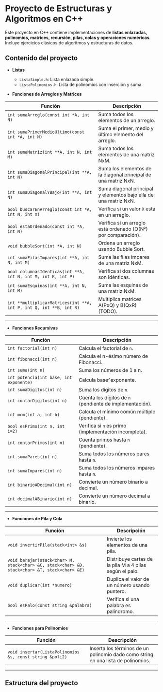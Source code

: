 # Proyecto de Estructuras y Algoritmos en C++

Este proyecto en C++ contiene implementaciones de **listas enlazadas, polinomios, matrices, recursión, pilas, colas y operaciones numéricas**. Incluye ejercicios clásicos de algoritmos y estructuras de datos.

## Contenido del proyecto

- **Listas**
  - `ListaSimple.h`: Lista enlazada simple.
  - `ListaPolinomios.h`: Lista de polinomios con inserción y suma.

- **Funciones de Arreglos y Matrices**

| Función | Descripción |
|---------|------------|
| `int sumaArreglo(const int *A, int N)` | Suma todos los elementos de un arreglo. |
| `int sumaPrimerMedioUltimo(const int *A, int N)` | Suma el primer, medio y último elemento del arreglo. |
| `int sumaMatriz(int **A, int N, int M)` | Suma todos los elementos de una matriz NxM. |
| `int sumaDiagonalPrincipal(int **A, int N)` | Suma los elementos de la diagonal principal de una matriz NxN. |
| `int sumaDiagonalYBajo(int **A, int N)` | Suma diagonal principal y elementos bajo ella de una matriz NxN. |
| `bool buscarEnArreglo(const int *A, int N, int X)` | Verifica si un valor `X` está en un arreglo. |
| `bool estaOrdenado(const int *A, int N)` | Verifica si un arreglo está ordenado (O(N²) por comparación). |
| `void bubbleSort(int *A, int N)` | Ordena un arreglo usando Bubble Sort. |
| `int sumaFilasImpares(int **A, int N, int M)` | Suma las filas impares de una matriz NxM. |
| `bool columnasIdenticas(int **A, int N, int M, int K, int P)` | Verifica si dos columnas son idénticas. |
| `int sumaEsquinas(int **A, int N, int M)` | Suma las esquinas de una matriz NxM. |
| `int **multiplicarMatrices(int **A, int P, int Q, int **B, int R)` | Multiplica matrices A(PxQ) y B(QxR) (TODO). |

---

- **Funciones Recursivas**

| Función | Descripción |
|---------|------------|
| `int factorial(int n)` | Calcula el factorial de `n`. |
| `int fibonacci(int n)` | Calcula el n-ésimo número de Fibonacci. |
| `int suma(int n)` | Suma los números de 1 a n. |
| `int potencia(int base, int exponente)` | Calcula base^exponente. |
| `int sumaDigitos(int n)` | Suma los dígitos de `n`. |
| `int contarDigitos(int n)` | Cuenta los dígitos de `n` (pendiente de implementación). |
| `int mcm(int a, int b)` | Calcula el mínimo común múltiplo (pendiente). |
| `bool esPrimo(int n, int i=2)` | Verifica si `n` es primo (implementación incompleta). |
| `int contarPrimos(int n)` | Cuenta primos hasta `n` (pendiente). |
| `int sumaPares(int n)` | Suma todos los números pares hasta `n`. |
| `int sumaImpares(int n)` | Suma todos los números impares hasta `n`. |
| `int binarioADecimal(int n)` | Convierte un número binario a decimal. |
| `int decimalABinario(int n)` | Convierte un número decimal a binario. |

---

- **Funciones de Pila y Cola**

| Función | Descripción |
|---------|------------|
| `void invertirPila(stack<int> &s)` | Invierte los elementos de una pila. |
| `void barajar(stack<char> M, stack<char> &C, stack<char> &D, stack<char> &T, stack<char> &E)` | Distribuye cartas de la pila M a 4 pilas según el palo. |
| `void duplicar(int *numero)` | Duplica el valor de un número usando puntero. |
| `bool esPalo(const string &palabra)` | Verifica si una palabra es palíndromo. |

---

- **Funciones para Polinomios**

| Función | Descripción |
|---------|------------|
| `void insertar(ListaPolinomios &s, const string &poli2)` | Inserta los términos de un polinomio dado como string en una lista de polinomios. |

---

## Estructura del proyecto

